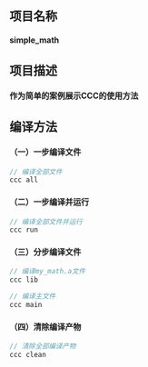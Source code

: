 ## 项目名称
#### simple_math

## 项目描述
#### 作为简单的案例展示CCC的使用方法

## 编译方法
#### （一）一步编译文件
```c
// 编译全部文件
ccc all
```
#### （二）一步编译并运行
```c
// 编译全部文件并运行
ccc run
```
#### （三）分步编译文件
```c
// 编译my_math.a文件
ccc lib

// 编译主文件
ccc main
```
#### （四）清除编译产物
```c
// 清除全部编译产物
ccc clean
```